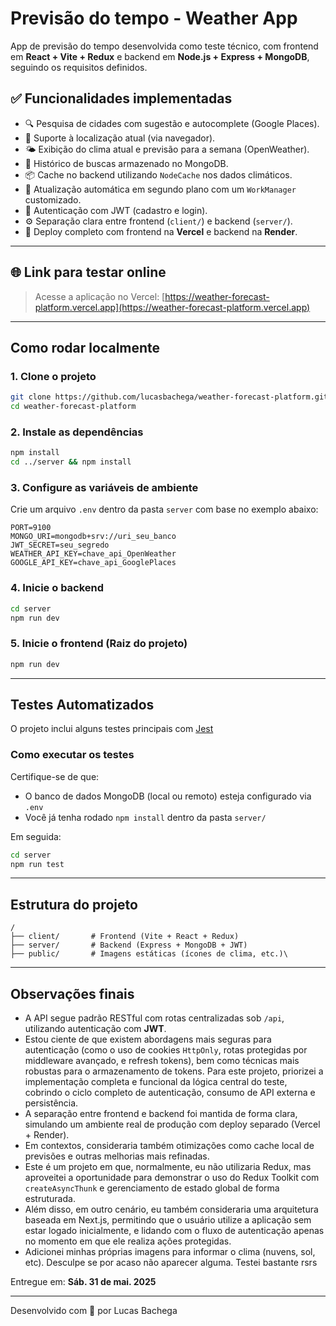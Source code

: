 # Previsão do tempo - Weather App

App de previsão do tempo desenvolvida como teste técnico, com frontend em **React + Vite + Redux** e backend em **Node.js + Express + MongoDB**, seguindo os requisitos definidos.

## ✅ Funcionalidades implementadas

- 🔍 Pesquisa de cidades com sugestão e autocomplete (Google Places).
- 📍 Suporte à localização atual (via navegador).
- 🌤 Exibição do clima atual e previsão para a semana (OpenWeather).
- 💾 Histórico de buscas armazenado no MongoDB.
- 📦 Cache no backend utilizando `NodeCache` nos dados climáticos.
- 🔁 Atualização automática em segundo plano com um `WorkManager` customizado.
- 🔐 Autenticação com JWT (cadastro e login).
- ⚙️ Separação clara entre frontend (`client/`) e backend (`server/`).
- 🚀 Deploy completo com frontend na **Vercel** e backend na **Render**.

---

## 🌐 Link para testar online

> Acesse a aplicação no Vercel:
> [https://weather-forecast-platform.vercel.app](https://weather-forecast-platform.vercel.app)

---

## Como rodar localmente

### 1. Clone o projeto

```bash
git clone https://github.com/lucasbachega/weather-forecast-platform.git
cd weather-forecast-platform
```

### 2. Instale as dependências

```bash
npm install
cd ../server && npm install
```

### 3. Configure as variáveis de ambiente

Crie um arquivo `.env` dentro da pasta `server` com base no exemplo abaixo:

```env
PORT=9100
MONGO_URI=mongodb+srv://uri_seu_banco
JWT_SECRET=seu_segredo
WEATHER_API_KEY=chave_api_OpenWeather
GOOGLE_API_KEY=chave_api_GooglePlaces
```

### 4. Inicie o backend

```bash
cd server
npm run dev
```

### 5. Inicie o frontend (Raiz do projeto)

```bash
npm run dev
```

---

## Testes Automatizados

O projeto inclui alguns testes principais com [Jest](https://jestjs.io/)

### Como executar os testes

Certifique-se de que:
- O banco de dados MongoDB (local ou remoto) esteja configurado via `.env`
- Você já tenha rodado `npm install` dentro da pasta `server/`

Em seguida:

```bash
cd server
npm run test
```

---

## Estrutura do projeto

```
/
├── client/       # Frontend (Vite + React + Redux)
├── server/       # Backend (Express + MongoDB + JWT)
├── public/       # Imagens estáticas (ícones de clima, etc.)\

```

---

## Observações finais

- A API segue padrão RESTful com rotas centralizadas sob `/api`, utilizando autenticação com **JWT**.
- Estou ciente de que existem abordagens mais seguras para autenticação (como o uso de cookies `HttpOnly`, rotas protegidas por middleware avançado, e refresh tokens), bem como técnicas mais robustas para o armazenamento de tokens. Para este projeto, priorizei a implementação completa e funcional da lógica central do teste, cobrindo o ciclo completo de autenticação, consumo de API externa e persistência.
- A separação entre frontend e backend foi mantida de forma clara, simulando um ambiente real de produção com deploy separado (Vercel + Render).
- Em contextos, consideraria também otimizações como cache local de previsões e outras melhorias mais refinadas.
- Este é um projeto em que, normalmente, eu não utilizaria Redux, mas aproveitei a oportunidade para demonstrar o uso do Redux Toolkit com `createAsyncThunk` e gerenciamento de estado global de forma estruturada.
- Além disso, em outro cenário, eu também consideraria uma arquitetura baseada em Next.js, permitindo que o usuário utilize a aplicação sem estar logado inicialmente, e lidando com o fluxo de autenticação apenas no momento em que ele realiza ações protegidas.
- Adicionei minhas próprias imagens para informar o clima (nuvens, sol, etc). Desculpe se por acaso não aparecer alguma. Testei bastante rsrs

Entregue em: **Sáb. 31 de mai. 2025**

---

Desenvolvido com 💙 por Lucas Bachega
